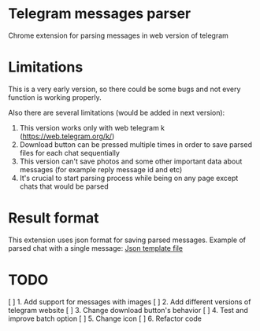 # Telegram messages parser
Chrome extension for parsing messages in web version of telegram

# Limitations
This is a very early version, so there could be some bugs and not every function is working properly.

Also there are several limitations (would be added in next version):
1. This version works only with web telegram k (https://web.telegram.org/k/)
2. Download button can be pressed multiple times in order to save parsed files for each chat sequentially
3. This version can't save photos and some other important data about messages (for example reply message id and etc)
4. It's crucial to start parsing process while being on any page except chats that would be parsed

# Result format
This extension uses json format for saving parsed messages.
Example of parsed chat with a single message:
[Json template file](template.json)

# TODO
[ ] 1. Add support for messages with images
[ ] 2. Add different versions of telegram website
[ ] 3. Change download button's behavior
[ ] 4. Test and improve batch option
[ ] 5. Change icon
[ ] 6. Refactor code
